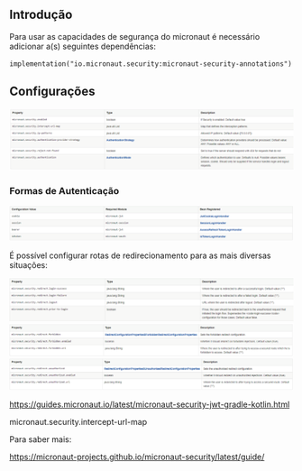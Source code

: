 <h2>Introdução</h2>

<p>Para usar as capacidades de segurança do micronaut é necessário adicionar a(s) seguintes dependências:</p>

 ```
 implementation("io.micronaut.security:micronaut-security-annotations")
 ```

<h2>Configurações</h2>

<img src="arquivos\seguranca\configs_01.png"/>

<h3>Formas de Autenticação</h3>

<img src="arquivos\seguranca\configs_02.png"/>

<p>É possível configurar rotas de redirecionamento para as mais diversas situações:</p>

<img src="arquivos\seguranca\configs_03.png"/>

<img src="arquivos\seguranca\configs_04.png"/>

<img src="arquivos\seguranca\configs_05.png"/>

https://guides.micronaut.io/latest/micronaut-security-jwt-gradle-kotlin.html

micronaut.security.intercept-url-map

<p>Para saber mais:</p>

https://micronaut-projects.github.io/micronaut-security/latest/guide/